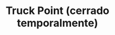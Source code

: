 ---
title: "Truck Point (cerrado temporalmente)"
url: /eibar/truck-point-cerrado-temporalmente/
shop: coche
---